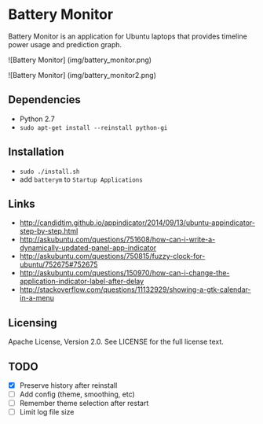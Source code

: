 # Battery Monitor

Battery Monitor is an application for Ubuntu laptops that provides timeline power usage and prediction graph.

![Battery Monitor]
(img/battery_monitor.png)

![Battery Monitor]
(img/battery_monitor2.png)

## Dependencies

- Python 2.7
- `sudo apt-get install --reinstall python-gi`

## Installation

- `sudo ./install.sh`
- add `batterym` to `Startup Applications`

## Links

- http://candidtim.github.io/appindicator/2014/09/13/ubuntu-appindicator-step-by-step.html
- http://askubuntu.com/questions/751608/how-can-i-write-a-dynamically-updated-panel-app-indicator
- http://askubuntu.com/questions/750815/fuzzy-clock-for-ubuntu/752675#752675
- http://askubuntu.com/questions/150970/how-can-i-change-the-application-indicator-label-after-delay
- http://stackoverflow.com/questions/11132929/showing-a-gtk-calendar-in-a-menu

## Licensing

Apache License, Version 2.0. See LICENSE for the full license text.

## TODO

- [x] Preserve history after reinstall
- [ ] Add config (theme, smoothing, etc)
- [ ] Remember theme selection after restart
- [ ] Limit log file size
